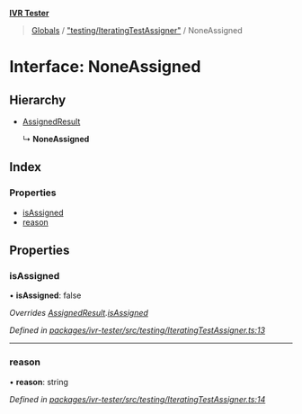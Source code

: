 **[IVR Tester](../README.md)**

> [Globals](../README.md) / ["testing/IteratingTestAssigner"](../modules/_testing_iteratingtestassigner_.md) / NoneAssigned

# Interface: NoneAssigned

## Hierarchy

* [AssignedResult](_testing_iteratingtestassigner_.assignedresult.md)

  ↳ **NoneAssigned**

## Index

### Properties

* [isAssigned](_testing_iteratingtestassigner_.noneassigned.md#isassigned)
* [reason](_testing_iteratingtestassigner_.noneassigned.md#reason)

## Properties

### isAssigned

•  **isAssigned**: false

*Overrides [AssignedResult](_testing_iteratingtestassigner_.assignedresult.md).[isAssigned](_testing_iteratingtestassigner_.assignedresult.md#isassigned)*

*Defined in [packages/ivr-tester/src/testing/IteratingTestAssigner.ts:13](https://github.com/SketchingDev/ivr-tester/blob/3b0e141/packages/ivr-tester/src/testing/IteratingTestAssigner.ts#L13)*

___

### reason

•  **reason**: string

*Defined in [packages/ivr-tester/src/testing/IteratingTestAssigner.ts:14](https://github.com/SketchingDev/ivr-tester/blob/3b0e141/packages/ivr-tester/src/testing/IteratingTestAssigner.ts#L14)*
